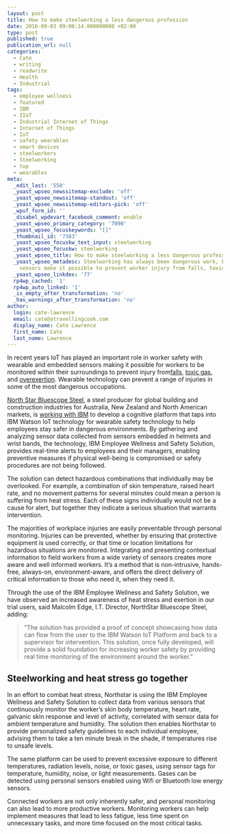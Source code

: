 ```yaml
---
layout: post
title: How to make steelworking a less dangerous profession
date: 2016-09-03 09:00:14.000000000 +02:00
type: post
published: true
publication_url: null
categories:
  - Cate
  - writing
  - readwrite
  - Health
  - Industrial
tags:
  - employee wellness
  - featured
  - IBM
  - IIoT
  - Industrial Internet of Things
  - Internet of Things
  - IoT
  - safety wearables
  - smart devices
  - steelworkers
  - Steelworking
  - top
  - wearables
meta:
  _edit_last: '550'
  _yoast_wpseo_newssitemap-exclude: 'off'
  _yoast_wpseo_newssitemap-standout: 'off'
  _yoast_wpseo_newssitemap-editors-pick: 'off'
  _wpuf_form_id: ''
  _disabel_wpdevart_facebook_comment: enable
  _yoast_wpseo_primary_category: '7090'
  _yoast_wpseo_focuskeywords: "[]"
  _thumbnail_id: '7383'
  _yoast_wpseo_focuskw_text_input: steelworking
  _yoast_wpseo_focuskw: steelworking
  _yoast_wpseo_title: How to make steelworking a less dangerous profession
  _yoast_wpseo_metadesc: Steelworking has always been dangerous work, but now embedded
    sensors make it possible to prevent worker injury from falls, toxic gas, and overexertion.
  _yoast_wpseo_linkdex: '77'
  rp4wp_cached: '1'
  rp4wp_auto_linked: '1'
  _is_empty_after_transformation: 'no'
  _has_warnings_after_transformation: 'no'
author:
  login: cate-lawrence
  email: cate@atravellingcook.com
  display_name: Cate Lawrence
  first_name: Cate
  last_name: Lawrence
---
```

In recent years IoT has played an important role in worker safety with
wearable and embedded sensors making it possible for workers to be
monitored within their surroundings to prevent injury
from[falls](https://www.fujitsu.com/global/about/resources/news/press-releases/2015/0511-01.html),
[toxic
gas](https://www.honeywell.com/newsroom/pressreleases/2015/11/honeywell-and-intel-demonstrate-prototype-of-wearable-iot-connected-safety-solutions-for-industrial-workers-and-first-responders),
and [overexertion](https://www.smartcaptech.com/). Wearable technology
can prevent a range of injuries in some of the most dangerous
occupations.

[North Star Bluescope
Steel](https://www.northstarbluescope.com/default.asp), a steel producer
for global building and construction industries for Australia, New
Zealand and North American markets, is [working with
IBM](https://www-03.ibm.com/press/us/en/pressrelease/49994.wss) to
develop a cognitive platform that taps into IBM Watson IoT technology
for wearable safety technology to help employees stay safer in dangerous
environments. By gathering and analyzing sensor data collected from
sensors embedded in helmets and wrist bands, the technology, IBM
Employee Wellness and Safety Solution, provides real-time alerts to
employees and their managers, enabling preventive measures if physical
well-being is compromised or safety procedures are not being followed.

The solution can detect hazardous combinations that individually may be
overlooked. For example, a combination of skin temperature, raised heart
rate, and no movement patterns for several minutes could mean a person
is suffering from heat stress. Each of these signs individually would
not be a cause for alert, but together they indicate a serious situation
that warrants intervention.

The majorities of workplace injuries are easily preventable through
personal monitoring. Injuries can be prevented, whether by ensuring that
protective equipment is used correctly, or that time or location
limitations for hazardous situations are monitored. Integrating and
presenting contextual information to field workers from a wide variety
of sensors creates more aware and well informed workers. It’s a method
that is non-intrusive, hands-free, always-on, environment-aware, and
offers the direct delivery of critical information to those who need it,
when they need it.

Through the use of the IBM Employee Wellness and Safety Solution, we
have observed an increased awareness of heat stress and exertion in our
trial users, said Malcolm Edge, I.T. Director, NorthStar Bluescope
Steel, adding:

> “The solution has provided a proof of concept showcasing how data can
> flow from the user to the IBM Watson IoT Platform and back to a
> supervisor for intervention. This solution, once fully developed, will
> provide a solid foundation for increasing worker safety by providing
> real time monitoring of the environment around the worker.”

Steelworking and heat stress go together
----------------------------------------

In an effort to combat heat stress, Northstar is using the IBM Employee
Wellness and Safety Solution to collect data from various sensors that
continuously monitor the worker’s skin body temperature, heart rate,
galvanic skin response and level of activity, correlated with sensor
data for ambient temperature and humidity. The solution then enables
Northstar to provide personalized safety guidelines to each individual
employee, advising them to take a ten minute break in the shade, if
temperatures rise to unsafe levels.

The same platform can be used to prevent excessive exposure to different
temperatures, radiation levels, noise, or toxic gases, using sensor tags
for temperature, humidity, noise, or light measurements. Gases can be
detected using personal sensors enabled using Wifi or Bluetooth low
energy sensors.

Connected workers are not only inherently safer, and personal monitoring
can also lead to more productive workers. Monitoring workers can help
implement measures that lead to less fatigue, less time spent on
unnecessary tasks, and more time focused on the most critical tasks.
